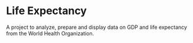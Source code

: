 # Life Expectancy

A project to analyze, prepare and display data on GDP and life expectancy from the World Health Organization.
